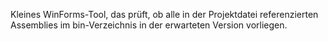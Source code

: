 Kleines WinForms-Tool, das prüft, ob alle in der Projektdatei referenzierten Assemblies im bin-Verzeichnis in der erwarteten Version vorliegen.
